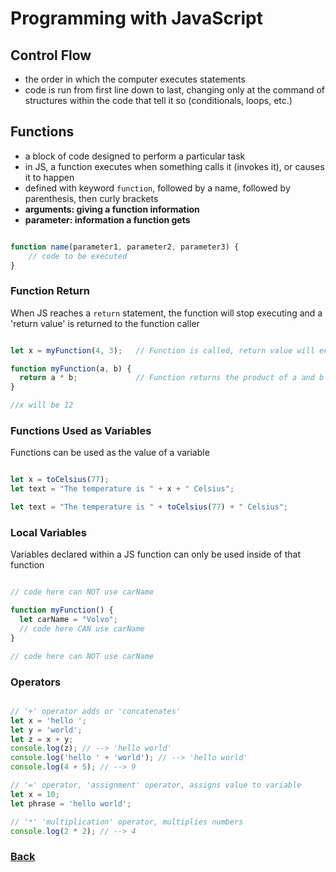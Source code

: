 # Programming with JavaScript

## Control Flow

* the order in which the computer executes statements
* code is run from first line down to last, changing only at the command of structures within the code that tell it so (conditionals, loops, etc.)

## Functions

* a block of code designed to perform a particular task
* in JS, a function executes when something calls it (invokes it), or causes it to happen
* defined with keyword `function`, followed by a name, followed by parenthesis, then curly brackets
* __arguments: giving a function information__
* __parameter: information a function gets__


``` javascript

function name(parameter1, parameter2, parameter3) {
    // code to be executed
}

```

### Function Return

When JS reaches a `return` statement, the function will stop executing and a 'return value' is returned to the function caller

```javascript

let x = myFunction(4, 3);   // Function is called, return value will end up in x

function myFunction(a, b) {
  return a * b;             // Function returns the product of a and b
}

//x will be 12

```

### Functions Used as Variables

Functions can be used as the value of a variable

```javascript

let x = toCelsius(77);
let text = "The temperature is " + x + " Celsius";

let text = "The temperature is " + toCelsius(77) + " Celsius";

```

### Local Variables

Variables declared within a JS function can only be used inside of that function 

```javascript

// code here can NOT use carName

function myFunction() {
  let carName = "Volvo";
  // code here CAN use carName
}

// code here can NOT use carName

```

### Operators

```javascript

// '+' operator adds or 'concatenates'
let x = 'hello ';
let y = 'world';
let z = x + y;
console.log(z); // --> 'hello world'
console.log('hello ' + 'world'); // --> 'hello world'
console.log(4 + 5); // --> 9

// '=' operator, 'assignment' operator, assigns value to variable
let x = 10;
let phrase = 'hello world';

// '*' 'multiplication' operator, multiplies numbers
console.log(2 * 2); // --> 4

```

### [Back](/102/102-TOC.md)
